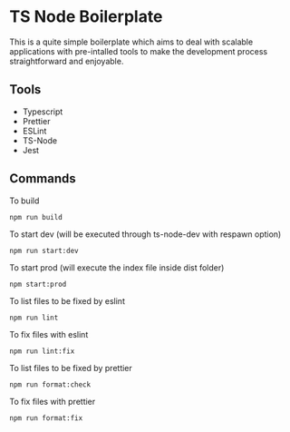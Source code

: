 # TS Node Boilerplate

This is a quite simple boilerplate which aims to deal with scalable applications with pre-intalled tools to make the development process straightforward and enjoyable.

## Tools

- Typescript
- Prettier
- ESLint
- TS-Node
- Jest

## Commands

To build

```
npm run build
```

To start dev (will be executed through ts-node-dev with respawn option)

```
npm run start:dev
```

To start prod (will execute the index file inside dist folder)

```
npm start:prod
```

To list files to be fixed by eslint

```
npm run lint
```

To fix files with eslint

```
npm run lint:fix
```

To list files to be fixed by prettier

```
npm run format:check
```

To fix files with prettier

```
npm run format:fix
```
